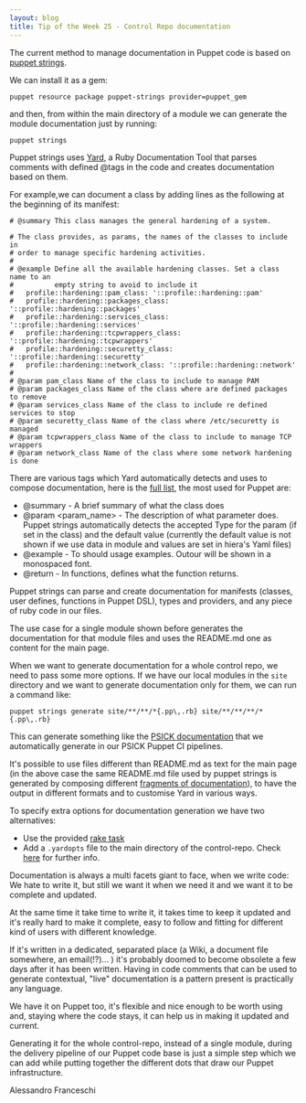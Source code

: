 ```yaml
---
layout: blog
title: Tip of the Week 25 - Control Repo documentation
---
```


The current method to manage documentation in Puppet code is based on [puppet strings](https://github.com/puppetlabs/puppet-strings).

We can install it as a gem:

    puppet resource package puppet-strings provider=puppet_gem

and then, from within the main directory of a module we can generate the module documentation just by running:

    puppet strings

Puppet strings uses [Yard](http://yardoc.org), a Ruby Documentation Tool that parses comments with defined @tags in the code and creates documentation based on them.

For example,we can document a class by adding lines as the following at the beginning of its manifest:

    # @summary This class manages the general hardening of a system.

    # The class provides, as params, the names of the classes to include in
    # order to manage specific hardening activities.
    #
    # @example Define all the available hardening classes. Set a class name to an
    #          empty string to avoid to include it
    #   profile::hardening::pam_class: '::profile::hardening::pam'
    #   profile::hardening::packages_class: '::profile::hardening::packages'
    #   profile::hardening::services_class: '::profile::hardening::services'
    #   profile::hardening::tcpwrappers_class: '::profile::hardening::tcpwrappers'
    #   profile::hardening::securetty_class: '::profile::hardening::securetty'
    #   profile::hardening::network_class: '::profile::hardening::network'
    #
    # @param pam_class Name of the class to include to manage PAM
    # @param packages_class Name of the class where are defined packages to remove
    # @param services_class Name of the class to include re defined services to stop
    # @param securetty_class Name of the class where /etc/securetty is managed
    # @param tcpwrappers_class Name of the class to include to manage TCP wrappers
    # @param network_class Name of the class where some network hardening is done

There are various tags which Yard automatically detects and uses to compose documentation, here is the [full list](http://www.rubydoc.info/gems/yard/file/docs/Tags.md#List_of_Available_Tags), the most used for Puppet are:

  - @summary - A brief summary of what the class does
  - @param <param_name> - The description of what  parameter does. Puppet strings automatically detects the accepted Type for the param (if set in the class) and the default value (currently the default value is not shown if we use data in module and values are set in hiera's Yaml files)
  - @example - To should usage examples. Outour will be shown in a monospaced font.
  - @return - In functions, defines what the function returns.

Puppet strings can parse and create documentation for manifests (classes, user defines, functions in Puppet DSL), types and providers, and any piece of ruby code in our files.

The use case for a single module shown before generates the documentation for that module files and uses the README.md one as content for the main page.

When we want to generate documentation for a whole control repo, we need to pass some more options. If we have our local modules in the ```site``` directory and we want to generate documentation only for them, we can run a command like:

    puppet strings generate site/**/**/*{.pp\,.rb} site/**/**/**/*{.pp\,.rb}

This can generate something like the [PSICK documentation](http://puppet.pages.lab.psick.io/psick/) that we automatically generate in our PSICK Puppet CI pipelines.

It's possible to use files different than README.md as text for the main page (in the above case the same README.md file used by puppet strings is generated by composing different [fragments of documentation](https://github.com/example42/psick/tree/production/docs)), to have the output in different formats and to customise Yard in various ways.

To specify extra options for documentation generation we have two alternatives:

  - Use the provided [rake task](https://github.com/puppetlabs/puppet-strings#rake-tasks)
  - Add a ```.yardopts``` file to the main directory of the control-repo. Check [here](https://rubydoc.tenderapp.com/kb/getting-started-with-rubydocinfo/setting-up-a-yardopts-file) for further info.

Documentation is always a multi facets giant to face, when we write code: We hate to write it, but still we want it when we need it and we want it to be complete and updated.

At the same time it take time to write it, it takes time to keep it updated and it's really hard to make it complete, easy to follow and fitting for different kind of users with different knowledge.

If it's written in a dedicated, separated place (a Wiki, a document file somewhere, an email(!?)... ) it's probably doomed to become obsolete a few days after it has been written. Having in code comments that can be used to generate contextual, "live" documentation is a pattern present is practically any language.

We have it on Puppet too, it's flexible and nice enough to be worth using and, staying where the code stays, it can help us in making it updated and current.

Generating it for the whole control-repo, instead of a single module, during the delivery pipeline of our Puppet code base is just a simple step which we can add while putting together the different dots that draw our Puppet infrastructure.

Alessandro Franceschi
